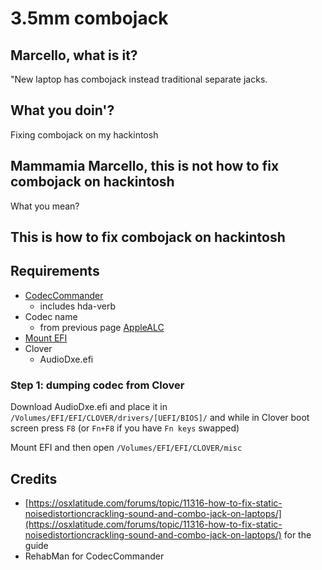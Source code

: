 # 3.5mm combojack

## Marcello, what is it?

"New laptop has combojack instead traditional separate jacks.

## What you doin'?

Fixing combojack on my hackintosh

## Mammamia Marcello, this is not how to fix combojack on hackintosh

What you mean?

## This is how to fix combojack on hackintosh

## Requirements

* [CodecCommander](https://bitbucket.org/RehabMan/os-x-eapd-codec-commander/downloads/RehabMan-CodecCommander-2018-1003.zip)
  * includes hda-verb
* Codec name
  * from previous page [AppleALC](applealc.md)
* [Mount EFI](../bootloaders/mount-efi.md)
* Clover
  * AudioDxe.efi



### Step 1: dumping codec from Clover

Download AudioDxe.efi and place it in `/Volumes/EFI/EFI/CLOVER/drivers/[UEFI/BIOS]/` and while in Clover boot screen press `F8` \(or `Fn+F8` if you have `Fn keys` swapped\) 

Mount EFI and then open `/Volumes/EFI/EFI/CLOVER/misc` 













## Credits

* [https://osxlatitude.com/forums/topic/11316-how-to-fix-static-noisedistortioncrackling-sound-and-combo-jack-on-laptops/](https://osxlatitude.com/forums/topic/11316-how-to-fix-static-noisedistortioncrackling-sound-and-combo-jack-on-laptops/) for the guide
* RehabMan for CodecCommander

